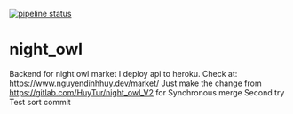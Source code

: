 [![pipeline status](http://git.yeahspace.net/huynd86/night_owl/badges/master/pipeline.svg)](http://git.yeahspace.net/huynd86/night_owl/commits/master)
# night_owl
Backend for night owl market
I deploy api to heroku. Check at: https://www.nguyendinhhuy.dev/market/
Just make the change from https://gitlab.com/HuyTur/night_owl_V2 for Synchronous merge
Second try
Test sort commit